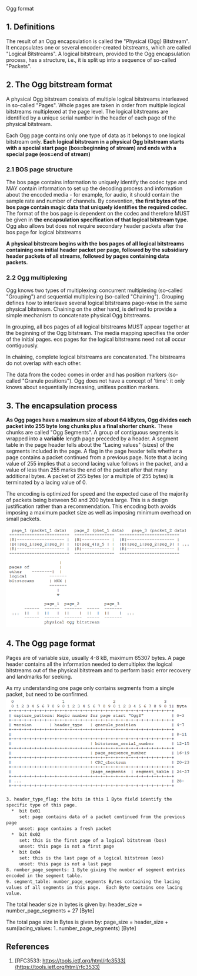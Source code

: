 Ogg format
## 1. Definitions
The result of an Ogg encapsulation is called the "Physical (Ogg) Bitstream".  It encapsulates one or several encoder-created bitstreams, which are called "Logical Bitstreams".  A logical bitstream, provided to the Ogg encapsulation process, has a structure, i.e., it is split up into a sequence of so-called "Packets".
## 2. The Ogg bitstream format
A physical Ogg bitstream consists of multiple logical bitstreams interleaved in so-called "Pages".  Whole pages are taken in order from multiple logical bitstreams multiplexed at the page level.  The logical bitstreams are identified by a unique serial number in the header of each page of the physical bitstream.
   
Each Ogg page contains only one type of data as it belongs to one logical bitstream only.
**Each logical bitstream in a physical Ogg bitstream starts with a special start page (bos=beginning of stream) and ends with a special page (eos=end of stream)**
### 2.1 BOS page structure
The bos page contains information to uniquely identify the codec type and MAY contain information to set up the decoding process and information about the encoded media - for example, for audio, it should contain the sample rate and number of channels. By convention, **the first bytes of the bos page contain magic data that uniquely identifies the required codec.** The format of the bos page is dependent on the
codec and therefore MUST be given in **the encapsulation specification of that logical bitstream type.**  Ogg also allows but does not require secondary header packets after the bos page for logical bitstreams

**A physical bitstream begins with the bos pages of all logical bitstreams containing one initial header packet per page, followed by the subsidiary header packets of all streams, followed by pages containing data packets.**
### 2.2 Ogg multiplexing
Ogg knows two types of multiplexing: concurrent multiplexing (so-called "Grouping") and sequential multiplexing (so-called "Chaining"). Grouping defines how to interleave several logical bitstreams page-wise in the same physical bitstream. Chaining on the other hand, is defined to provide a simple mechanism to concatenate physical Ogg bitstreams.

In grouping, all bos pages of all logical bitstreams MUST appear together at the beginning of the Ogg bitstream.  The media mapping specifies the order of the initial pages. eos pages for the logical bitstreams need not all occur contiguously.

In chaining, complete logical bitstreams are concatenated.  The bitstreams do not overlap with each other.

The data from the codec comes in order and has position markers (so-called "Granule positions").  Ogg does not have a concept of 'time': it only knows about sequentially increasing, unitless position markers.
## 3. The encapsulation process   
**As Ogg pages have a maximum size of about 64 kBytes, Ogg divides each packet into 255 byte long chunks plus a final shorter chunk.**  These chunks are called "Ogg Segments". A group of contiguous segments is wrapped into a **variable** length page preceded by a header. A segment table in the page header tells about the "Lacing values" (sizes) of the segments included in the page. A flag in the page header tells whether a page contains a packet continued from a previous page.  Note that a lacing value of 255 implies that a second lacing value follows in the packet, and a value of less than 255 marks the end of the packet after that many additional bytes.  A packet of 255 bytes (or a multiple of 255 bytes) is terminated by a lacing value of 0.

The encoding is optimized for speed and the expected case of the majority of packets being between 50 and 200 bytes large.  This is a design justification rather than a recommendation.  This encoding both avoids imposing a maximum packet size as well as imposing minimum overhead on small packets. 

![image](./images/encapsulation.png)
## 4. The Ogg page format
 Pages are of variable size, usually 4-8 kB, maximum 65307 bytes.  A page header contains all the information needed to demultiplex the logical bitstreams out of the physical bitstream and to perform basic error recovery and landmarks for seeking.
 
 As my understanding one page only contains segments from a single packet, but need to be confirmed. 
 ![image](./images/page_struct.png)

``` newpage
3. header_type_flag: the bits in this 1 Byte field identify the specific type of this page.
  *  bit 0x01
     set: page contains data of a packet continued from the previous page
     unset: page contains a fresh packet
  *  bit 0x02
     set: this is the first page of a logical bitstream (bos)
     unset: this page is not a first page
  *  bit 0x04
     set: this is the last page of a logical bitstream (eos)
     unset: this page is not a last page
8. number_page_segments: 1 Byte giving the number of segment entries encoded in the segment table.
9. segment_table: number_page_segments Bytes containing the lacing values of all segments in this page.  Each Byte contains one lacing value.     
```
 
The total header size in bytes is given by:
header_size = number_page_segments + 27 [Byte]

The total page size in Bytes is given by:
page_size = header_size + sum(lacing_values: 1..number_page_segments) [Byte]

## References
1. [RFC3533: https://tools.ietf.org/html/rfc3533](https://tools.ietf.org/html/rfc3533)